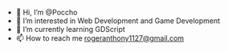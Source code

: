 - 👋 Hi, I’m @Poccho
- 👀 I’m interested in Web Development and Game Development
- 🌱 I’m currently learning GDScript
- 📫 How to reach me rogeranthony1127@gmail.com

<!---
Poccho/Poccho is a ✨ special ✨ repository because its `README.md` (this file) appears on your GitHub profile.
You can click the Preview link to take a look at your changes.
--->
